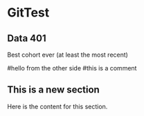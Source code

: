 # GitTest

## Data 401
Best cohort ever (at least the most recent)


#hello from the other side
#this is a comment

## This is a new section
Here is the content for this section.

